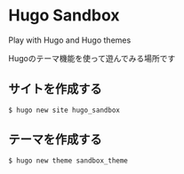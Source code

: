 # Hugo Sandbox

Play with Hugo and Hugo themes

Hugoのテーマ機能を使って遊んでみる場所です

## サイトを作成する

```console
$ hugo new site hugo_sandbox
```

## テーマを作成する

```console
$ hugo new theme sandbox_theme
```
